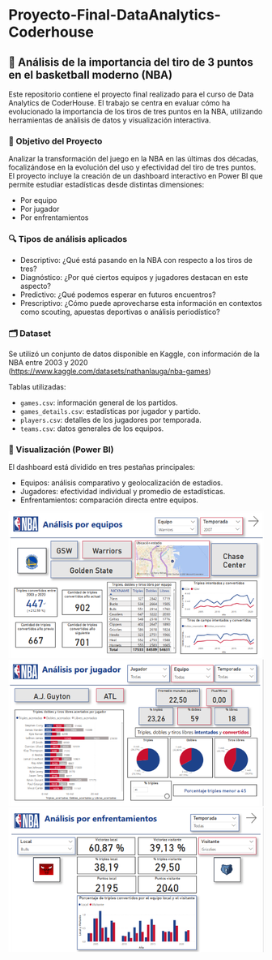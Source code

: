 # Proyecto-Final-DataAnalytics-Coderhouse

## 🏀 Análisis de la importancia del tiro de 3 puntos en el basketball moderno (NBA)

Este repositorio contiene el proyecto final realizado para el curso de Data Analytics de CoderHouse. El trabajo se centra en evaluar cómo ha evolucionado la importancia de los tiros de tres puntos en la NBA, utilizando herramientas de análisis de datos y visualización interactiva.

### 📌 Objetivo del Proyecto

Analizar la transformación del juego en la NBA en las últimas dos décadas, focalizándose en la evolución del uso y efectividad del tiro de tres puntos. El proyecto incluye la creación de un dashboard interactivo en Power BI que permite estudiar estadísticas desde distintas dimensiones:

- Por equipo
- Por jugador
- Por enfrentamientos

### 🔍 Tipos de análisis aplicados

- Descriptivo: ¿Qué está pasando en la NBA con respecto a los tiros de tres?
- Diagnóstico: ¿Por qué ciertos equipos y jugadores destacan en este aspecto?
- Predictivo: ¿Qué podemos esperar en futuros encuentros?
- Prescriptivo: ¿Cómo puede aprovecharse esta información en contextos como scouting, apuestas deportivas o análisis periodístico?

### 🗂️ Dataset

Se utilizó un conjunto de datos disponible en Kaggle, con información de la NBA entre 2003 y 2020 (https://www.kaggle.com/datasets/nathanlauga/nba-games)

Tablas utilizadas:

- `games.csv`: información general de los partidos.
- `games_details.csv`: estadísticas por jugador y partido.
- `players.csv`: detalles de los jugadores por temporada.
- `teams.csv`: datos generales de los equipos.

### 📌 Visualización (Power BI)

El dashboard está dividido en tres pestañas principales:

- Equipos: análisis comparativo y geolocalización de estadios.
- Jugadores: efectividad individual y promedio de estadísticas.
- Enfrentamientos: comparación directa entre equipos.

![Equipos](./images/equipos.png)
![Jugadores](./images/jugadores.png)
![Enfrentamientos](./images/enfrentamientos.png)


